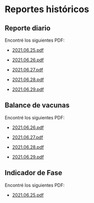 # Reportes históricos

Reporte diario
--------------

Encontré los siguientes PDF:


* [2021.06.25.pdf](https://docs.google.com/gview?url=https://github.com/pandemiaventana/pandemiaventana/raw/main/out/diario/pdf/2021.06.25.pdf&embedded=true)


* [2021.06.26.pdf](https://docs.google.com/gview?url=https://github.com/pandemiaventana/pandemiaventana/raw/main/out/diario/pdf/2021.06.26.pdf&embedded=true)


* [2021.06.27.pdf](https://docs.google.com/gview?url=https://github.com/pandemiaventana/pandemiaventana/raw/main/out/diario/pdf/2021.06.27.pdf&embedded=true)


* [2021.06.28.pdf](https://docs.google.com/gview?url=https://github.com/pandemiaventana/pandemiaventana/raw/main/out/diario/pdf/2021.06.28.pdf&embedded=true)


* [2021.06.29.pdf](https://docs.google.com/gview?url=https://github.com/pandemiaventana/pandemiaventana/raw/main/out/diario/pdf/2021.06.29.pdf&embedded=true)


Balance de vacunas
------------------

Encontré los siguientes PDF:


* [2021.06.26.pdf](https://docs.google.com/gview?url=https://github.com/pandemiaventana/pandemiaventana/raw/main/out/vacuna/pdf/2021.06.26.pdf&embedded=true)


* [2021.06.27.pdf](https://docs.google.com/gview?url=https://github.com/pandemiaventana/pandemiaventana/raw/main/out/vacuna/pdf/2021.06.27.pdf&embedded=true)


* [2021.06.28.pdf](https://docs.google.com/gview?url=https://github.com/pandemiaventana/pandemiaventana/raw/main/out/vacuna/pdf/2021.06.28.pdf&embedded=true)


* [2021.06.29.pdf](https://docs.google.com/gview?url=https://github.com/pandemiaventana/pandemiaventana/raw/main/out/vacuna/pdf/2021.06.29.pdf&embedded=true)


Indicador de Fase
-----------------

Encontré los siguientes PDF:


* [2021.06.25.pdf](https://docs.google.com/gview?url=https://github.com/pandemiaventana/pandemiaventana/raw/main/out/indicadorfase/pdf/2021.06.25.pdf&embedded=true)

